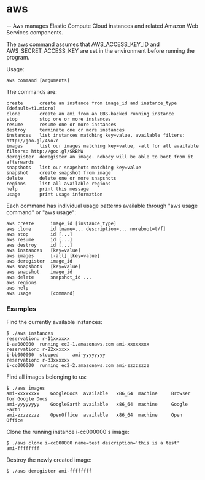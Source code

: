 # aws
--
Aws manages Elastic Compute Cloud instances and related Amazon Web Services
components.

The aws command assumes that AWS_ACCESS_KEY_ID and AWS_SECRET_ACCESS_KEY are
set in the environment before running the program.

Usage:

    aws command [arguments]

The commands are:

    create      create an instance from image_id and instance_type (default=t1.micro)
    clone       create an ami from an EBS-backed running instance
    stop        stop one or more instances
    resume      resume one or more instances
    destroy     terminate one or more instances
    instances   list instances matching key=value, available filters: http://goo.gl/4No7c
    images      list our images matching key=value, -all for all available filters: http://goo.gl/SRBhW
    deregister  deregister an image. nobody will be able to boot from it afterwards
    snapshots   list our snapshots matching key=value
    snapshot    create snapshot from image
    delete      delete one or more snapshots
    regions     list all available regions
    help        print this message
    usage       print usage information

Each command has individual usage patterns available through "aws usage command" or "aws usage":

    aws create      image_id [instance_type]
    aws clone       id [name=... description=... noreboot=t/f]
    aws stop        id [...]
    aws resume      id [...]
    aws destroy     id [...]
    aws instances   [key=value]
    aws images      [-all] [key=value]
    aws deregister  image_id
    aws snapshots   [key=value]
    aws snapshot    image_id
    aws delete      snapshot_id ...
    aws regions
    aws help
    aws usage       [command]

### Examples

Find the currently available instances:

    $ ./aws instances
    reservation: r-11xxxxxx
    i-aa000000	running	ec2-1.amazonaws.com	ami-xxxxxxxx
    reservation: r-22xxxxxx
    i-bb000000	stopped		ami-yyyyyyyy
    reservation: r-33xxxxxx
    i-cc000000	running	ec2-2.amazonaws.com	ami-zzzzzzzz

Find all images belonging to us:

    $ ./aws images
    ami-xxxxxxxx	GoogleDocs	available	x86_64	machine		Browser for Google Docs
    ami-yyyyyyyy	GoogleEarth	available	x86_64	machine		Google Earth
    ami-zzzzzzzz	OpenOffice	available	x86_64	machine		Open Office

Clone the running instance i-cc000000's image:

    $ ./aws clone i-cc000000 name=test description='this is a test'
    ami-ffffffff

Destroy the newly created image:

    $ ./aws deregister ami-ffffffff
